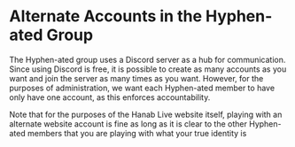 # Alternate Accounts in the Hyphen-ated Group

The Hyphen-ated group uses a Discord server as a hub for communication. Since using Discord is free, it is possible to create as many accounts as you want and join the server as many times as you want. However, for the purposes of administration, we want each Hyphen-ated member to have only have one account, as this enforces accountability.

Note that for the purposes of the Hanab Live website itself, playing with an alternate website account is fine as long as it is clear to the other Hyphen-ated members that you are playing with what your true identity is
